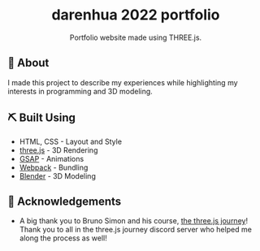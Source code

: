 <h1 align="center">darenhua 2022 portfolio</h1>

<p align="center"> Portfolio website made using THREE.js.
    <br> 
</p>

## 🧐 About <a name = "about"></a>

I made this project to describe my experiences while highlighting my interests in programming and 3D modeling.

## ⛏️ Built Using <a name = "built_using"></a>

- HTML, CSS - Layout and Style
- [three.js](https://threejs.org/) - 3D Rendering
- [GSAP](https://greensock.com/gsap/) - Animations
- [Webpack](https://webpack.js.org/) - Bundling
- [Blender](https://www.blender.org/) - 3D Modeling

## 🎉 Acknowledgements <a name = "acknowledgement"></a>

- A big thank you to Bruno Simon and his course, [the three.js journey](https://threejs-journey.com/)! Thank you to all in the three.js journey discord server who helped me along the process as well!
